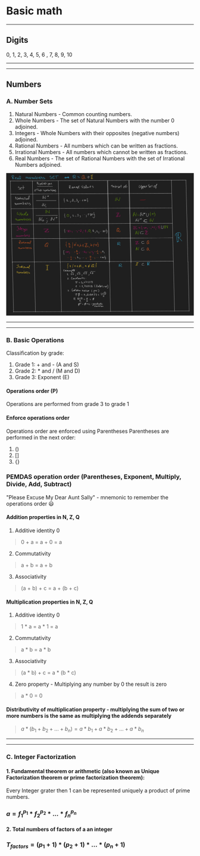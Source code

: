 # Basic math
-------------------------------------------------------------------------------
## Digits
0, 1, 2, 3, 4, 5, 6 , 7, 8, 9, 10

-------------------------------------------------------------------------------
-------------------------------------------------------------------------------
## Numbers 
### A. Number Sets
1. Natural Numbers - Common counting numbers.
2. Whole Numbers - The set of Natural Numbers with the number 0 adjoined.
3. Integers - Whole Numbers with their opposites (negative numbers) adjoined.
4. Rational Numbers - All numbers which can be written as fractions.
5. Irrational Numbers - All numbers which cannot be written as fractions.
6. Real Numbers - The set of Rational Numbers with the set of Irrational Numbers adjoined.

![Number sets](./Images/RealNumbersSet.png "App Service on Windows")

-------------------------------------------------------------------------------
-------------------------------------------------------------------------------
### B. Basic Operations
Classification by grade:
1. Grade 1: + and - (A and S)
1. Grade 2: * and / (M and D)
1. Grade 3: Exponent (E)

#### Operations order (P)
Operations are performed from grade 3 to grade 1
#### Enforce operations order
Operations order are enforced using Parentheses
Parentheses are performed in the next order:
1. ()
1. []
1. \{}

### PEMDAS operation order (Parentheses, Exponent, Multiply, Divide, Add, Subtract)
"Please Excuse My Dear Aunt Sally" - mnemonic to remember the operations order :smiley:

#### Addition properties in N, Z, Q 
1. Additive identity 0
> 0 + a = a + 0 = a

2. Commutativity
> a + b = a + b 

3. Associativity
> (a + b) + c = a + (b + c)

#### Multiplication properties in N, Z, Q 
1. Additive identity 0
> 1 * a = a * 1 = a

2. Commutativity
> a * b = a * b 

3. Associativity
> (a * b) + c = a * (b * c)

4. Zero property - Multiplying any number by 0 the result is zero 
> a * 0 = 0

#### Distributivity of multiplication property - multiplying the sum of two or more numbers is the same as multiplying the addends separately
> $a * (b_{1} + b_{2} + ... + b_{n}) = a * b_{1} + a * b_{2} + ... + a * b_{n}$

-------------------------------------------------------------------------------
-------------------------------------------------------------------------------
### C. Integer Factorization

#### 1. Fundamental theorem or arithmetic (also known as Unique Factorization theorem or prime factorization theorem):
Every Integer grater then 1 can be represented uniquely a product of prime numbers.

### $a = f_{1}^{p_{1}} * f_{2}^{p_{2}} * ... * f_{n}^{p_{n}}$
#### 2. Total numbers of factors of a an integer 

### $T_{factors}= (p_{1} + 1) * (p_{2} + 1) * ... * (p_{n} + 1)$

